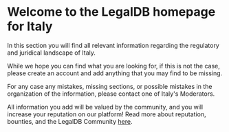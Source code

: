 <!-- TITLE: Italy -->
<!-- SUBTITLE: Welcome to the legalDB home of Italy -->

# Welcome to the LegalDB homepage for Italy

In this section you will find all relevant information regarding the regulatory and juridical landscape of Italy.

While we hope you can find what you are looking for, if this is not the case, please create an account and add anything that you may find to be missing.

For any case any mistakes, missing sections, or possible mistakes in the organization of the information, please contact one of Italy's Moderators.

All information you add will be valued by the community, and you will increase your reputation on our platform! Read more about reputation, bounties, and the LegalDB Community [here](http://legaldb.herokuapp.com/legaldb/community).
